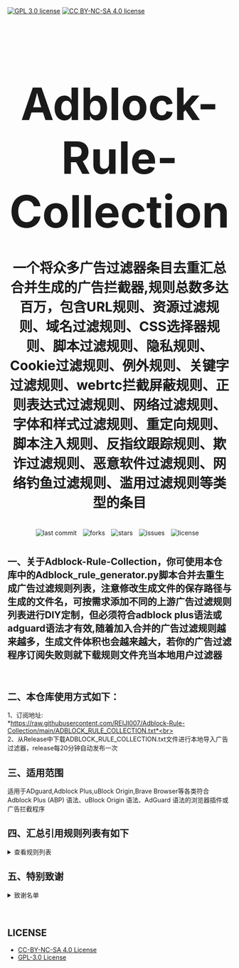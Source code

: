 [![GPL 3.0 license](https://img.shields.io/badge/License-GPL%20v3-blue.svg)](https://github.com/REIJI007/Adblock-Rule-Collection/blob/main/LICENSE-GPL3.0)
[![CC BY-NC-SA 4.0 license](https://img.shields.io/badge/License-CC%20BY--NC--SA%204.0-lightgrey.svg)](https://github.com/REIJI007/Adblock-Rule-Collection/blob/main/LICENSE-CC%20BY-NC-SA%204.0)
<!-- 居中的大标题 -->
<h1 align="center" style="font-size: 100px; margin-bottom: 40px;">Adblock-Rule-Collection</h1>

<!-- 居中的副标题 -->
<h2 align="center" style="font-size: 30px; margin-bottom: 40px;">一个将众多广告过滤器条目去重汇总合并生成的广告拦截器,规则总数多达百万，包含URL规则、资源过滤规则、域名过滤规则、CSS选择器规则、脚本过滤规则、隐私规则、Cookie过滤规则、例外规则、关键字过滤规则、webrtc拦截屏蔽规则、正则表达式过滤规则、网络过滤规则、字体和样式过滤规则、重定向规则、脚本注入规则、反指纹跟踪规则、欺诈过滤规则、恶意软件过滤规则、网络钓鱼过滤规则、滥用过滤规则等类型的条目</h2>

<!-- 徽章（根据需要调整） -->
<p align="center" style="margin-bottom: 40px;">
    <img src="https://img.shields.io/badge/last%20commit-today-brightgreen" alt="last commit" style="margin-right: 10px;">
    <img src="https://img.shields.io/github/forks/REIJI007/Adblock-Rule-Collection" alt="forks" style="margin-right: 10px;">
    <img src="https://img.shields.io/github/stars/REIJI007/Adblock-Rule-Collection" alt="stars" style="margin-right: 10px;">
    <img src="https://img.shields.io/github/issues/REIJI007/Adblock-Rule-Collection" alt="issues" style="margin-right: 10px;">
    <img src="https://img.shields.io/github/license/REIJI007/Adblock-Rule-Collection" alt="license" style="margin-right: 10px;">
</p>


## 一、关于Adblock-Rule-Collection，你可使用本仓库中的Adblock_rule_generator.py脚本合并去重生成广告过滤规则列表，注意修改生成文件的保存路径与生成的文件名，可按需求添加不同的上游广告过滤规则列表进行DIY定制，但必须符合adblock plus语法或adguard语法才有效,随着加入合并的广告过滤规则越来越多，生成文件体积也会越来越大，若你的广告过滤程序订阅失败则就下载规则文件充当本地用户过滤器

<br>

## 二、本仓库使用方式如下：
1、订阅地址: <br> *https://raw.githubusercontent.com/REIJI007/Adblock-Rule-Collection/main/ADBLOCK_RULE_COLLECTION.txt*<br>
<br>
2、从Release中下载ADBLOCK_RULE_COLLECTION.txt文件进行本地导入广告过滤器，release每20分钟自动发布一次
<br>

## 三、适用范围
适用于ADguard,Adblock Plus,uBlock Origin,Brave Browser等各类符合Adblock Plus (ABP) 语法、uBlock Origin 语法、AdGuard 语法的浏览器插件或广告拦截程序
<br>


## 四、汇总引用规则列表有如下
<details>
  <summary>查看规则列表</summary>

**1. Anti-ad for adguard**  
*https://anti-ad.net/adguard.txt*<br>

**2. Anti-ad-Easylist**  
*https://anti-ad.net/easylist.txt*<br>

**3. EasyList**  
*https://easylist.to/easylist/easylist.txt*<br>

**4. EasyList — first-party servers**  
*https://raw.githubusercontent.com/easylist/easylist/master/easylist/easylist_adservers.txt*<br>

**5. EasyList — third-party servers**  
*https://raw.githubusercontent.com/easylist/easylist/master/easylist/easylist_thirdparty.txt*<br>

**6. EasyList Privacy**  
*https://easylist.to/easylist/easyprivacy.txt*<br>

**7. EasyList Privacy — trackingservers**  
*https://raw.githubusercontent.com/easylist/easylist/master/easyprivacy/easyprivacy_trackingservers.txt*<br>

**8. EasyPrivacy — third-party trackers**  
*https://raw.githubusercontent.com/easylist/easylist/master/easyprivacy/easyprivacy_thirdparty.txt*<br>

**9. EasyPrivacy — third-party international trackers**  
*https://raw.githubusercontent.com/easylist/easylist/master/easyprivacy/easyprivacy_thirdparty_international.txt*<br>

**10. Easylist Cookie List**  
*https://secure.fanboy.co.nz/fanboy-cookiemonster.txt*<br>

**11. EasyList China**  
*https://raw.githubusercontent.com/easylist/easylistchina/master/easylistchina.txt*<br>

**12. Fanboy's Annoyance List**  
*https://secure.fanboy.co.nz/fanboy-annoyance.txt*<br>

**13. Fanboy's Social Blocking List**  
*https://easylist.to/easylist/fanboy-social.txt*<br>

**14. CJX's Annoyance List**  
*https://raw.githubusercontent.com/cjx82630/cjxlist/master/cjx-annoyance.txt*<br>

**15. CJX's EasyList Lite**  
*https://raw.githubusercontent.com/cjx82630/cjxlist/master/cjxlist.txt*<br>

**16. CJX's uBlock list**  
*https://raw.githubusercontent.com/cjx82630/cjxlist/master/cjx-ublock.txt*<br>

**17. uniartrisan's Adblock List Plus**  
*https://raw.githubusercontent.com/uniartisan/adblock_list/master/adblock_plus.txt*<br>

**18. uniartrisan's Privacy List**  
*https://raw.githubusercontent.com/uniartisan/adblock_list/master/adblock_privacy.txt*<br>

**19. AdRules AdBlock List Plus**  
*https://raw.githubusercontent.com/Cats-Team/AdRules/main/adblock_plus.txt*<br>

**20. AdRules DNS List**  
*https://raw.githubusercontent.com/Cats-Team/AdRules/main/dns.txt*<br>

**21. AdBlock DNS**  
*https://raw.githubusercontent.com/217heidai/adblockfilters/main/rules/adblockdns.txt*<br>

**22. AdBlock Filter**  
*https://raw.githubusercontent.com/217heidai/adblockfilters/main/rules/adblockfilters.txt*<br>

**23. GOODBYEADS**  
*https://raw.githubusercontent.com/8680/GOODBYEADS/master/rules.txt*<br>

**24. GOODBYEADS-DNS**  
*https://raw.githubusercontent.com/8680/GOODBYEADS/master/dns.txt*<br>

**25. GOODBYEADS-allow**  
*https://raw.githubusercontent.com/8680/GOODBYEADS/master/allow.txt*<br>

**26. AWAvenue-Ads-Rule**  
*https://raw.githubusercontent.com/TG-Twilight/AWAvenue-Ads-Rule/main/AWAvenue-Ads-Rule.txt*<br>

**27. Bibaiji's ad-rules**  
*https://raw.githubusercontent.com/Bibaiji/ad-rules/main/rule/ad-rules.txt*<br>

**28. uBlock filters**  
*https://raw.githubusercontent.com/uBlockOrigin/uAssets/master/filters/filters.txt*<br>

**29. uBlock privacy filter**  
*https://raw.githubusercontent.com/uBlockOrigin/uAssets/master/filters/privacy.txt*<br>

**30. uBlock mobile filter**  
*https://raw.githubusercontent.com/uBlockOrigin/uAssets/master/filters/filters-mobile.txt*<br>

**31. uBlock Badware risks filter**  
*https://raw.githubusercontent.com/uBlockOrigin/uAssets/master/filters/badware.txt*<br>

**32. uBlock Annoyances-Cookies filter**  
*https://raw.githubusercontent.com/uBlockOrigin/uAssets/master/filters/annoyances-cookies.txt*<br>

**33. uBlock Annoyances-others filter**  
*https://raw.githubusercontent.com/uBlockOrigin/uAssets/master/filters/annoyances-others.txt*<br>

**34. uBlock Unbreak filter**  
*https://raw.githubusercontent.com/uBlockOrigin/uAssets/master/filters/unbreak.txt*<br>

**35. AdGuard Base filter cryptominers**  
*https://raw.githubusercontent.com/AdguardTeam/AdguardFilters/master/BaseFilter/sections/cryptominers.txt*<br>

**36. AdGuard Exclusion rules**  
*https://raw.githubusercontent.com/AdguardTeam/AdGuardSDNSFilter/master/Filters/exclusions.txt*<br>

**37. AdGuard Exception rules**  
*https://raw.githubusercontent.com/AdguardTeam/AdGuardSDNSFilter/master/Filters/exceptions.txt*<br>

**38. AdGuardSDNSFilter**  
*https://raw.githubusercontent.com/AdguardTeam/AdGuardSDNSFilter/master/Filters/rules.txt*<br>

**39. Adgurd Base filter**  
*https://raw.githubusercontent.com/AdguardTeam/FiltersRegistry/master/filters/filter_2_Base/filter.txt*<br>

**40. AdGuard Base filter — first-party servers**  
*https://raw.githubusercontent.com/AdguardTeam/AdguardFilters/master/BaseFilter/sections/adservers_firstparty.txt*<br>

**41. AdGuard Base filter — foreign servers**  
*https://raw.githubusercontent.com/AdguardTeam/AdguardFilters/master/BaseFilter/sections/foreign.txt*<br>

**42. Adgurd Mobile filter**  
*https://raw.githubusercontent.com/AdguardTeam/AdguardFilters/master/MobileFilter/sections/adservers.txt*<br>

**43. Adgurd Tracking Protection filter**  
*https://raw.githubusercontent.com/AdguardTeam/FiltersRegistry/master/filters/filter_3_Spyware/filter.txt*<br>

**44. AdGuard Tracking Protection filter — first-party trackers**  
*https://raw.githubusercontent.com/AdguardTeam/AdguardFilters/master/SpywareFilter/sections/tracking_servers_firstparty.txt*<br>

**45. AdGuard Tracking Protection filter — third-party trackers**  
*https://raw.githubusercontent.com/AdguardTeam/AdguardFilters/master/SpywareFilter/sections/tracking_servers.txt*<br>

**46. AdGuard Tracking Protection filter — mobile trackers**  
*https://raw.githubusercontent.com/AdguardTeam/AdguardFilters/master/SpywareFilter/sections/mobile.txt*<br>

**47. Adgurd URL Tracking filter**  
*https://raw.githubusercontent.com/AdguardTeam/FiltersRegistry/master/filters/filter_17_TrackParam/filter.txt*<br>

**48. Adgurd Social media filter**  
*https://raw.githubusercontent.com/AdguardTeam/FiltersRegistry/master/filters/filter_4_Social/filter.txt*<br>

**49. Adgurd Annoyances filter**  
*https://raw.githubusercontent.com/AdguardTeam/FiltersRegistry/master/filters/filter_14_Annoyances/filter.txt*<br>

**50. AdGuard CNAME original trackers list**  
*https://raw.githubusercontent.com/AdguardTeam/cname-trackers/master/data/combined_original_trackers.txt*<br>

**51. AdGuard CNAME disguised ads list**  
*https://raw.githubusercontent.com/AdguardTeam/cname-trackers/master/data/combined_disguised_ads.txt*<br>

**52. AdGuard CNAME disguised clickthroughs list**  
*https://raw.githubusercontent.com/AdguardTeam/cname-trackers/master/data/combined_disguised_clickthroughs.txt*<br>

**53. AdGuard CNAME disguised microsites list**  
*https://raw.githubusercontent.com/AdguardTeam/cname-trackers/master/data/combined_disguised_microsites.txt*<br>

**54. AdGuard CNAME disguised trackers list**  
*https://raw.githubusercontent.com/AdguardTeam/cname-trackers/master/data/combined_disguised_trackers.txt*<br>

**55. AdGuard CNAME disguised mail_trackers list**  
*https://raw.githubusercontent.com/AdguardTeam/cname-trackers/master/data/combined_disguised_mail_trackers.txt*<br>

**56. Adgurd Chinese filter**  
*https://raw.githubusercontent.com/AdguardTeam/FiltersRegistry/master/filters/filter_224_Chinese/filter.txt*<br>

**57. Adgurd DNS filter**  
*https://raw.githubusercontent.com/AdguardTeam/FiltersRegistry/master/filters/filter_15_DnsFilter/filter.txt*<br>

**58. AdGuard for Android**  
*https://filters.adtidy.org/android/filters/11.txt*<br>

**59. AdGuard for iOS**  
*https://filters.adtidy.org/ios/filters/11.txt*<br>

**60. HyperADRules**  
*https://raw.githubusercontent.com/Lynricsy/HyperADRules/master/rules.txt*<br>

**61. HyperADRules-DNS**  
*https://raw.githubusercontent.com/Lynricsy/HyperADRules/master/dns.txt*<br>

**62. TheBestAdrules**  
*https://raw.githubusercontent.com/guandasheng/adguardhome/main/rule/all.txt*<br>

**63. xinggsf's rules**  
*https://raw.githubusercontent.com/xinggsf/Adblock-Plus-Rule/master/rule.txt*<br>

**64. xinggsf's mv rules**  
*https://raw.githubusercontent.com/xinggsf/Adblock-Plus-Rule/master/mv.txt*<br>

**65. superbigsteam rules**  
*https://raw.githubusercontent.com/superbigsteam/adguardhomeguiz/main/rule/all.txt*<br>

**66. adblock-nocoin-list**  
*https://raw.githubusercontent.com/hoshsadiq/adblock-nocoin-list/master/nocoin.txt*<br>

**67. GoodbyeAds-AdBlock-Filter**  
*https://raw.githubusercontent.com/jerryn70/GoodbyeAds/master/Formats/GoodbyeAds-AdBlock-Filter.txt*<br>

**68. GoodbyeAds-Ultra-AdBlock-Filter**  
*https://raw.githubusercontent.com/jerryn70/GoodbyeAds/master/Formats/GoodbyeAds-Ultra-AdBlock-Filter.txt*<br>

**69. Phishing URL Blocklist——AdGuard**  
*https://malware-filter.gitlab.io/malware-filter/phishing-filter-ag.txt*<br>

**70. Phishing URL Blocklist——AdGuard Home**  
*https://malware-filter.gitlab.io/malware-filter/phishing-filter-agh.txt*<br>

**71. Phishing URL Blocklist——uBlock Origin**  
*https://malware-filter.gitlab.io/malware-filter/phishing-filter.txt*<br>

**72. Malicious URL Blocklist——AdGuard**  
*https://malware-filter.gitlab.io/malware-filter/urlhaus-filter-ag.txt*<br>

**73. Malicious URL Blocklist——AdGuard Home**  
*https://malware-filter.gitlab.io/malware-filter/urlhaus-filter-agh.txt*<br>

**74. Malicious URL Blocklist——uBlock Origin**  
*https://malware-filter.gitlab.io/malware-filter/urlhaus-filter.txt*<br>

**75. Tracking JS Blocklist**  
*https://malware-filter.gitlab.io/malware-filter/tracking-filter.txt*<br>

**76. Botnet IP Blocklist——AdGuard**  
*https://malware-filter.gitlab.io/malware-filter/botnet-filter-ag.txt*<br>

**77. Botnet IP Blocklist——AdGuard Home**  
*https://malware-filter.gitlab.io/malware-filter/botnet-filter-agh.txt*<br>

**78. Botnet IP Blocklist——uBlock Origin**  
*https://malware-filter.gitlab.io/malware-filter/botnet-filter.txt*<br>

**79. ABP filters**  
*https://easylist-msie.adblockplus.org/abp-filters-anti-cv.txt*<br>

**80. adgk**  
*https://raw.githubusercontent.com/banbendalao/ADgk/master/ADgk.txt*<br>

**81. yokoffing's Annoyance List**  
*https://raw.githubusercontent.com/yokoffing/filterlists/main/annoyance_list.txt*<br>

**82. yokoffing's Privacy Essentials**  
*https://raw.githubusercontent.com/yokoffing/filterlists/main/privacy_essentials.txt*<br>

**83. Spam404's Adblock-list**  
*https://raw.githubusercontent.com/Spam404/lists/master/adblock-list.txt*<br>

**84. Brave-specific filter**  
*https://raw.githubusercontent.com/brave/adblock-lists/master/brave-lists/brave-specific.txt*<br>

**85. Brave-ios-specific filter**  
*https://raw.githubusercontent.com/brave/adblock-lists/master/brave-lists/brave-ios-specific.txt*<br>

**86. Brave-Android-specific filter**  
*https://raw.githubusercontent.com/brave/adblock-lists/master/brave-lists/brave-android-specific.txt*<br>

**87. Brave-Firstparty filter**  
*https://raw.githubusercontent.com/brave/adblock-lists/master/brave-lists/brave-firstparty.txt*<br>

**88. Brave-Firstparty-cname filter**  
*https://raw.githubusercontent.com/brave/adblock-lists/master/brave-lists/brave-firstparty-cname.txt*<br>

**89. Brave-Unbreak filter**  
*https://raw.githubusercontent.com/brave/adblock-lists/master/brave-unbreak.txt*<br>

**90. Filter unblocking search ads and self-promotions**  
*https://raw.githubusercontent.com/AdguardTeam/FiltersRegistry/master/filters/filter_10_Useful/filter.txt*<br>

**91. Peter Lowe’s Ad and Tracking Server List**  
*https://pgl.yoyo.org/adservers/serverlist.php?hostformat=adblockplus&showintro=0*<br>

**92. Dandelion Sprout's Anti-Malware List (for AdGuard)**  
*https://raw.githubusercontent.com/DandelionSprout/adfilt/master/Alternate%20versions%20Anti-Malware%20List/AntiMalwareAdGuard.txt*<br>

**93. Dandelion Sprout's Anti-Malware List (for Adblock Plus and AdBlock)**  
*https://raw.githubusercontent.com/DandelionSprout/adfilt/master/Alternate%20versions%20Anti-Malware%20List/AntiMalwareABP.txt*<br>

**94. Fanboy's Notifications Blocking List**  
*https://raw.githubusercontent.com/DandelionSprout/adfilt/master/Other%20domains%20versions/FanboyNotifications-LoadableInUBO.txt*<br>

**95. The Block List Project - Ads List**  
*https://raw.githubusercontent.com/blocklistproject/Lists/master/adguard/ads-ags.txt*<br>

**96. The Block List Project - Basic Starter List**  
*https://raw.githubusercontent.com/blocklistproject/Lists/master/adguard/basic-ags.txt*<br>

**97. The Block List Project - Tracking List**  
*https://raw.githubusercontent.com/blocklistproject/Lists/master/adguard/tracking-ags.txt*<br>

**98. The Block List Project - Malware List**  
*https://raw.githubusercontent.com/blocklistproject/Lists/master/adguard/malware-ags.txt*<br>

**99. The Block List Project - Scam List**  
*https://raw.githubusercontent.com/blocklistproject/Lists/master/adguard/scam-ags.txt*<br>

**100. The Block List Project - Phishing List**  
*https://raw.githubusercontent.com/blocklistproject/Lists/master/adguard/phishing-ags.txt*<br>

**101. The Block List Project - Ransomware List**  
*https://raw.githubusercontent.com/blocklistproject/Lists/master/adguard/ransomware-ags.txt*<br>

**102. The Block List Project - Fraud List**  
*https://raw.githubusercontent.com/blocklistproject/Lists/master/adguard/fraud-ags.txt*<br>

**103. The Block List Project - Abuse List**  
*https://raw.githubusercontent.com/blocklistproject/Lists/master/adguard/abuse-ags.txt*<br>

</details>

## 五、特别致谢
<details>
  <summary>致谢名单</summary>

1、anti-AD
(https://github.com/privacy-protection-tools/anti-AD)<br>
2、easylist
(https://github.com/easylist/easylist)<br>
3、cjxlist
(https://github.com/cjx82630/cjxlist)<br>
4、uniartisan
(https://github.com/uniartisan/adblock_list)<br>
5、Cats-Team
(https://github.com/Cats-Team/AdRules)<br>
6、217heidai
(https://github.com/217heidai/adblockfilters)<br>
7、GOODBYEADS
(https://github.com/8680/GOODBYEADS)<br>
8、AWAvenue-Ads-Rule
(https://github.com/TG-Twilight/AWAvenue-Ads-Rule)<br>
9、Bibaiji
(https://github.com/Bibaiji/ad-rules/)<br>
10、uBlockOrigin
(https://github.com/uBlockOrigin/uAssets)<br>
11、ADguardTeam
(https://github.com/AdguardTeam/AdGuardFilters)<br>
12、HyperADRules
(https://github.com/Lynricsy/HyperADRules)<br>
13、guandasheng
(https://github.com/guandasheng/adguardhome)<br>
14、xinggsf
(https://github.com/xinggsf/Adblock-Plus-Rule)<br>
15、superbigsteam
(https://github.com/superbigsteam/adguardhomeguiz)<br>
16、hoshsadiq
(https://github.com/hoshsadiq/adblock-nocoin-list)<br>
17、jerryn70
(https://github.com/jerryn70/GoodbyeAds)<br>
18、malware-filter
(https://gitlab.com/malware-filter)<br>
19、abp-filters
(https://gitlab.com/eyeo/anti-cv/abp-filters-anti-cv)<br>
20、banbendalao
(https://github.com/banbendalao/ADgk)<br>
21、yokoffing
(https://github.com/yokoffing/filterlists)<br>
22、notracking
(https://github.com/notracking/hosts-blocklists)<br>
23、Spam404
(https://github.com/Spam404/lists)<br>
24、brave
(https://github.com/brave/adblock-lists)<br>
25、Peter Lowe
(https://pgl.yoyo.org/adservers/)<br>
26、DandelionSprout
(https://github.com/DandelionSprout/adfilt)<br>
27、blocklistproject
(https://github.com/blocklistproject/Lists)


  </details>





<br>
<br>


## LICENSE
- [CC-BY-NC-SA 4.0 License](https://github.com/REIJI007/Adblock-Rule-Collection/blob/main/LICENSE-CC%20BY-NC-SA%204.0)
- [GPL-3.0 License](https://github.com/REIJI007/Adblock-Rule-Collection/blob/main/LICENSE-GPL3.0)
